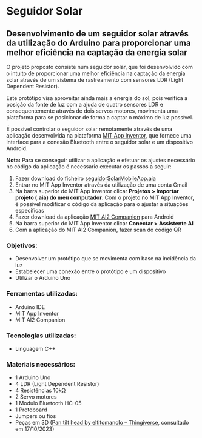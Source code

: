 # Seguidor Solar
## Desenvolvimento de um seguidor solar através da utilização do Arduino para proporcionar uma melhor eficiência na captação da energia solar

O projeto proposto consiste num seguidor solar, que foi desenvolvido com o intuito de proporcionar uma melhor eficiência na captação da energia solar através de um sistema de rastreamento com sensores LDR (Light Dependent Resistor).

Este protótipo visa aproveitar ainda mais a energia do sol, pois verifica a posição da fonte de luz com a ajuda de quatro sensores LDR e consequentemente através de dois servos motores, movimenta uma plataforma para se posicionar de forma a captar o máximo de luz possível.

É possivel controlar o seguidor solar remotamente através de uma aplicação desenvolvida na plataforma [MIT App Inventor](https://appinventor.mit.edu/), que fornece uma interface para a conexão Bluetooth entre o seguidor solar e um dispositivo Android.

**Nota:** 
Para se conseguir utilizar a aplicação e efetuar os ajustes necessário no código da aplicação é necessario executar os passos a seguir:

1. Fazer download do ficheiro [seguidorSolarMobileApp.aia](https://github.com/D1ogoCS/Seguidor-Solar/raw/main/SeguidorSolar/seguidorSolarMobileApp.aia)
2. Entrar no MIT App Inventor através da utilização de uma conta Gmail
3. Na barra superior do MIT App Inventor clicar **Projetos > Importar projeto (.aia) do meu computador**. Com o projeto no MIT App Inventor, é possivel modificar o código da aplicação para o ajustar a situações específicas
4. Fazer download da aplicação [MIT AI2 Companion](https://play.google.com/store/apps/details?id=edu.mit.appinventor.aicompanion3&hl=pt_PT&pli=1) para Android
5. Na barra superior do MIT App Inventor clicar **Conectar > Assistente AI**
6. Com a aplicação do MIT AI2 Companion, fazer scan do código QR

### Objetivos: 
- Desenvolver um protótipo que se movimenta com base na incidência da luz
- Estabelecer uma conexão entre o protótipo e um dispositivo
- Utilizar o Arduino Uno
  
### Ferramentas utilizadas:
- Arduino IDE
- MIT App Inventor
- MIT AI2 Companion

### Tecnologias utilizadas:
- Linguagem C++

### Materiais necessários:
- 1 Arduino Uno
- 4 LDR (Light Dependent Resistor)
- 4 Resistências 10kΩ
- 2 Servo motores
- 1 Modulo Bluetooth HC-05
- 1 Protoboard
- Jumpers ou fios
- Peças em 3D ([Pan tilt head by eltitomanolo – Thingiverse](https://www.thingiverse.com/thing:2467743), consultado em 17/10/2023)







